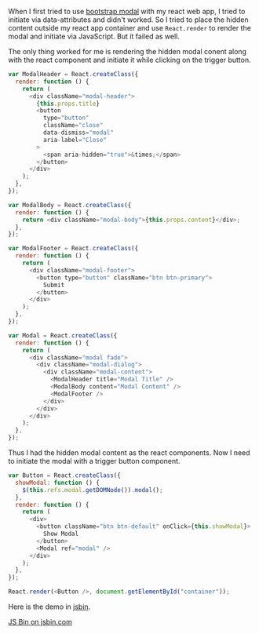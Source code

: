 <!--


---
 "JavaScript : Using bootstrap modal with reactjs"
excerpt: "JavaScript : Using bootstrap modal with reactjs"
date: 2015-06-25 00:00:00 IST
updated: 2015-06-25 00:00:00 IST
categories: javascript
tags: reactjs, bootstrap
---

-->
<!DOCTYPE html>
<html>

<head>
  <title>basic-git-workflow</title>
  <meta charset="utf-8">
  <meta name="viewport" content="width=device-width, initial-scale=1.0">


  <link rel="stylesheet" href="./css/bootstrap.css">
  <link rel="stylesheet" href="./css/bootstrap.grid.css">
  <link rel="stylesheet" href="./css/bootstrap.min.css">
  <link rel="stylesheet" href="./css/bootstrap-reboot.min.css">
  <link rel="stylesheet" href="./css/bootstrap.css.map">
  <link rel="stylesheet" href="./css/blog-home.css">
  <link rel="stylesheet" href="./css/prism.css">
  <script async defer src="./css/prism.js"></script>
</head>
<!--------------------------------------------------------------------------------------------------->
<!--------------------------------------------------------------------------------------------------->
<!--------------------------------------------------------------------------------------------------->
<!--------------------------------------------------------------------------------------------------->
<!--------------------------------------------------------------------------------------------------->




<body>

When I first tried to use [bootstrap modal](http://getbootstrap.com/javascript/#modals) with my react web app, I tried to initiate via data-attributes and didn't worked. So I tried to place the hidden content outside my react app container and use `React.render` to render the modal and initiate via JavaScript. But it failed as well.

The only thing worked for me is rendering the hidden modal conent along with the react component and initiate it while clicking on the trigger button.

```js
var ModalHeader = React.createClass({
  render: function () {
    return (
      <div className="modal-header">
        {this.props.title}
        <button
          type="button"
          className="close"
          data-dismiss="modal"
          aria-label="Close"
        >
          <span aria-hidden="true">&times;</span>
        </button>
      </div>
    );
  },
});

var ModalBody = React.createClass({
  render: function () {
    return <div className="modal-body">{this.props.content}</div>;
  },
});

var ModalFooter = React.createClass({
  render: function () {
    return (
      <div className="modal-footer">
        <button type="button" className="btn btn-primary">
          Submit
        </button>
      </div>
    );
  },
});

var Modal = React.createClass({
  render: function () {
    return (
      <div className="modal fade">
        <div className="modal-dialog">
          <div className="modal-content">
            <ModalHeader title="Modal Title" />
            <ModalBody content="Modal Content" />
            <ModalFooter />
          </div>
        </div>
      </div>
    );
  },
});
```

Thus I had the hidden modal content as the react components. Now I need to initiate the modal with a trigger button component.

```js
var Button = React.createClass({
  showModal: function () {
    $(this.refs.modal.getDOMNode()).modal();
  },
  render: function () {
    return (
      <div>
        <button className="btn btn-default" onClick={this.showModal}>
          Show Modal
        </button>
        <Modal ref="modal" />
      </div>
    );
  },
});

React.render(<Button />, document.getElementById("container"));
```

Here is the demo in [jsbin](http://jsbin.com/rupive/edit?js,output).

<a class="jsbin-embed" href="http://jsbin.com/rupive/embed?output">JS Bin on jsbin.com</a><script src="http://static.jsbin.com/js/embed.js"></script>
